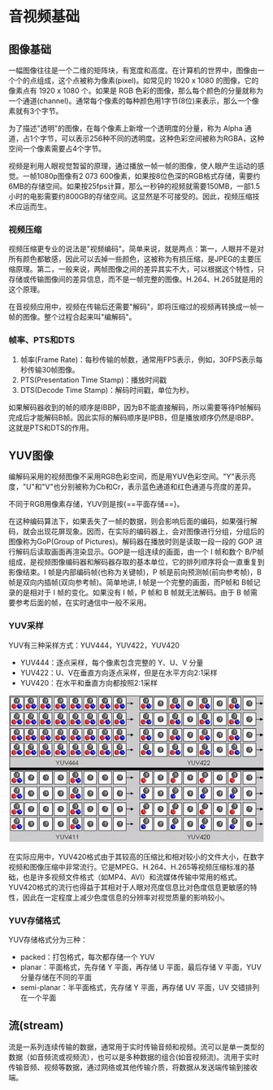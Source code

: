 # 音视频基础

## 图像基础

一幅图像往往是一个二维的矩阵块，有宽度和高度。在计算机的世界中，图像由一个个的点组成，这个点被称为像素(pixel)。如常见的 1920 x 1080 的图像，它的像素点有 1920 x 1080 个。如果是 RGB 色彩的图像，那么每个颜色的分量就称为一个通道(channel)。通常每个像素的每种颜色用1字节(8位)来表示，那么一个像素就有3个字节。 

为了描述"透明"的图像，在每个像素上新增一个透明度的分量，称为 Alpha 通道，占1个字节，可以表示256种不同的透明度。这种色彩空间被称为RGBA，这种空间一个像素需要占4个字节。

视频是利用人眼视觉暂留的原理，通过播放一帧一帧的图像，使人眼产生运动的感觉。一帧1080p图像有2 073 600像素，如果按8位色深的RGB格式存储，需要约6MB的存储空间。如果按25fps计算，那么一秒钟的视频就需要150MB，一部1.5小时的电影需要约800GB的存储空间。这显然是不可接受的。因此，视频压缩技术应运而生。

### 视频压缩

视频压缩更专业的说法是"视频编码"。简单来说，就是两点：第一，人眼并不是对所有颜色都敏感，因此可以去掉一些颜色，这被称为有损压缩，是JPEG的主要压缩原理。第二，一般来说，两帧图像之间的差异其实不大，可以根据这个特性，只存储或传输图像间的差异信息，而不是一帧完整的图像。H.264、H.265就是用的这个原理。

在音视频应用中，视频在传输后还需要"解码"，即将压缩过的视频再转换成一帧一帧的图像。整个过程合起来叫"编解码"。

### 帧率、PTS和DTS

1. 帧率(Frame Rate)：每秒传输的帧数，通常用FPS表示，例如，30FPS表示每秒传输30帧图像。
2. PTS(Presentation Time Stamp)：播放时间戳
3. DTS(Decode Time Stamp)：解码时间戳，单位为秒。

如果解码器收到的帧的顺序是IBBP，因为B不能直接解码，所以需要等待P帧解码完成后才能解码B帧。因此实际的解码顺序是IPBB，但是播放顺序仍然是IBBP。这就是PTS和DTS的作用。

## YUV图像

编解码采用的视频图像不采用RGB色彩空间，而是用YUV色彩空间。"Y"表示亮度，"U"和"V"也分别被称为Cb和Cr，表示蓝色通道和红色通道与亮度的差异。

不同于RGB用像素存储，YUV则是按{==平面存储==}。

在这种编码算法下，如果丢失了一帧的数据，则会影响后面的编码，如果强行解码，就会出现花屏现象。因而，在实际的编码器上，会对图像进行分组，分组后的图像称为GoP(Group of Pictures)。解码器在播放时则是读取一段一段的 GOP 进行解码后读取画面再渲染显示。GOP是一组连续的画面，由一个 I 帧和数个 B/P帧组成，是视频图像编码器和解码器存取的基本单位，它的排列顺序将会一直重复到影像结束。I 帧是内部编码帧(也称为关键帧)，P 帧是前向预测帧(前向参考帧)，B 帧是双向内插帧(双向参考帧)。简单地讲, I 帧是一个完整的画面，而P帧和 B帧记录的是相对于 I 帧的变化。如果没有 I 帧，P 帧和 B 帧就无法解码。由于 B 帧需要参考后面的帧，在实时通信中一般不采用。

### YUV采样

YUV有三种采样方式：YUV444，YUV422，YUV420

- YUV444：逐点采样，每个像素包含完整的 Y、U、V 分量
- YUV422：U、V在垂直方向逐点采样，但是在水平方向2:1采样
- YUV420：在水平和垂直方向都按照2:1采样

 ![YUV采样](../images/others/yuv.png)

在实际应用中，YUV420格式由于其较高的压缩比和相对较小的文件大小，在数字视频和图像压缩中非常流行。它是MPEG、H.264、H.265等视频压缩标准的基础，也是许多视频文件格式（如MP4、AVI）和流媒体传输中常用的格式。YUV420格式的流行也得益于其相对于人眼对亮度信息比对色度信息更敏感的特性，因此在一定程度上减少色度信息的分辨率对视觉质量的影响较小。

### YUV存储格式

 YUV存储格式分为三种：

 - packed：打包格式，每次都存储一个 YUV
 - planar：平面格式，先存储 Y 平面，再存储 U 平面，最后存储 V 平面，YUV 分量存储在不同的平面
 - semi-planar：半平面格式，先存储 Y 平面，再存储 UV 平面，UV 交错排列在一个平面

## 流(stream)

流是一系列连续传输的数据，通常用于实时传输音频和视频。流可以是单一类型的数据（如音频流或视频流），也可以是多种数据的组合(如音视频流)。流用于实时传输音频、视频等数据，通过网络或其他传输介质，将数据从发送端传输到接收端。